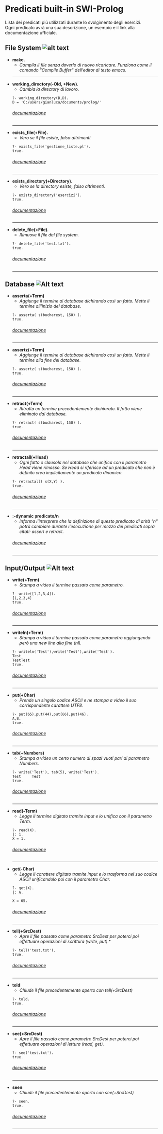 # Predicati built-in SWI-Prolog
Lista dei predicati più utilizzati durante lo svolgimento degli esercizi.  
Ogni predicato avrà una sua descrizione, un esempio e il link alla documentazione ufficiale.

File System ![alt text](https://newcdn.iconfinder.com/data/icons/small-n-flat/24/file-exe-48.png)
------
* **make.**
  * *Compila il file senza doverlo di nuovo ricaricare. Funziona come il comando "Compile Buffer" dell'editor di testo emacs.*
  ------
* **working_directory(-Old, +New).**
  * *Cambia la directory di lavoro.*
  ```
  ?- working_directory(D,D).
  D = 'C:/users/gianluca/documents/prolog/'
  ```
  ###### [documentazione](http://www.swi-prolog.org/pldoc/doc_for?object=working_directory/2)
  ------
* **exists_file(+File).**
  * *Vero se il file esiste, falso altrimenti.*
  ```
  ?- exists_file('gestione_liste.pl').
  true.
  ```
  ###### [documentazione](http://www.swi-prolog.org/pldoc/doc_for?object=exists_file/1)
  ------
* **exists_directory(+Directory).**
  * *Vero se la directory esiste, falso altrimenti.*
  ```
  ?- exists_directory('esercizi').
  true.
  ```
  ###### [documentazione](http://www.swi-prolog.org/pldoc/doc_for?object=exists_directory/1)
  ------
* **delete_file(+File).**
  * *Rimuove il file dal file system.*
  ```
  ?- delete_file('test.txt').
  true.
  ```
  ###### [documentazione](http://www.swi-prolog.org/pldoc/doc_for?object=delete_file/1)
  ------

Database ![Alt text](https://newcdn.iconfinder.com/data/icons/small-n-flat/24/678113-database-48.png "Database") 
------
* **asserta(+Term)**
  * *Aggiunge il termine al database dichirando così un fatto. Mette il termine all'inizio del database.*
  ```
  ?- asserta( s(bucharest, 150) ).
  true.
  ```
  ###### [documentazione](http://www.swi-prolog.org/pldoc/man?predicate=asserta/1)
  ------
* **assertz(+Term)**
  * *Aggiunge il termine al database dichirando così un fatto. Mette il termine alla fine del database.*
  ```  
  ?- assertz( s(bucharest, 150) ).
  true.
  ```
  ###### [documentazione](http://www.swi-prolog.org/pldoc/man?predicate=assertz/1)
  ------
* **retract(+Term)**
  * *Ritratta un termine precedentemente dichiarato. Il fatto viene eliminato dal database.*
  ```  
  ?- retract( s(bucharest, 150) ).
  true.
  ```
  ###### [documentazione](http://www.swi-prolog.org/pldoc/man?predicate=retract/1)
  ------
* **retractall(+Head)**
  * *Ogni fatto o clausola nel database che unifica con il parametro Head viene rimosso. Se Head si riferisce ad un predicato che non è definito crea implicitamente un predicato dinamico.*
  ```  
  ?- retractall( s(X,Y) ).
  true.
  ```
  ###### [documentazione](http://www.swi-prolog.org/pldoc/man?predicate=retractall/1)
  ------
* **:-dynamic predicato/n**
  * *Informa l'interprete che la definizione di questo predicato di arità "n" potrà cambiare durante l'esecuzione per mezzo dei predicati sopra citati: assert e retract.*
  ###### [documentazione](http://www.swi-prolog.org/pldoc/man?predicate=dynamic/1)
  ------

Input/Output ![Alt text](https://newcdn.iconfinder.com/data/icons/simple-files-1/128/Inout-48.png "IO") 
------
* **write(+Term)**
  * *Stampa a video il termine passato come parametro.*
  ```
  ?- write([1,2,3,4]).
  [1,2,3,4]
  true.
  ```
  ###### [documentazione](http://www.swi-prolog.org/pldoc/man?section=IO)
  ------
* **writeln(+Term)**
  * *Stampa a video il termine passato come parametro aggiungendo però una new line alla fine (nl).*
  ```
  ?- writeln('Test'),write('Test'),write('Test').
  Test
  TestTest
  true.
  ```
  ###### [documentazione](http://www.swi-prolog.org/pldoc/doc_for?object=writeln/1)
  ------
* **put(+Char)**
  * *Prende un singolo codice ASCII e ne stampa a video il suo corrispondente carattere UTF8.*
  ```
  ?- put(65),put(44),put(66),put(46).
  A,B.
  true.
  ```
  ###### [documentazione](http://www.swi-prolog.org/pldoc/doc_for?object=put/1)
  ------
* **tab(+Numbers)**
  * *Stampa a video un certo numero di spazi vuoti pari al parametro Numbers.*
  ```
  ?- write('Test'), tab(5), write('Test').
  Test     Test
  true.
  ```
  ###### [documentazione](http://www.swi-prolog.org/pldoc/doc_for?object=tab/1)
  ------
* **read(-Term)**
  * *Legge il termine digitato tramite input e lo unifica con il parametro Term.*
  ```
  ?- read(X).
  |: 1.
  X = 1.
  ```
  ###### [documentazione](http://www.swi-prolog.org/pldoc/doc_for?object=read/1)
  ------
* **get(-Char)**
  * *Legge il carattere digitato tramite input e lo trasforma nel suo codice ASCII unificandolo poi con il parametro Char.*
  ```
  ̀?- get(X).
  |: A.

  X = 65.
  ```
  ###### [documentazione](http://www.swi-prolog.org/pldoc/doc_for?object=get/1)
  ------
* **tell(+SrcDest)**
  * *Apre il file passato come parametro SrcDest per poterci poi effettuare operazioni di scrittura (write, put).**
  ```
  ?- tell('test.txt').
  true.
  ```
  ###### [documentazione](http://www.swi-prolog.org/pldoc/doc_for?object=tell/1)
  ------
* **told**
  * *Chiude il file precedentemente aperto con tell(+SrcDest)*
  ```
  ?- told.
  true.
  ```
  ###### [documentazione](http://www.swi-prolog.org/pldoc/doc_for?object=told/0)
  ------
* **see(+SrcDest)**
  * *Apre il file passato come parametro SrcDest per poterci poi effettuare operazioni di lettura (read, get).*
  ```
  ?- see('test.txt').
  true.
  ```
  ###### [documentazione](http://www.swi-prolog.org/pldoc/doc_for?object=see/1)
  ------
* **seen**
  * *Chiude il file precedentemente aperto con see(+SrcDest)*
  ```
  ?- seen.
  true.
  ```
  ###### [documentazione](http://www.swi-prolog.org/pldoc/doc_for?object=seen/1)
  ------
